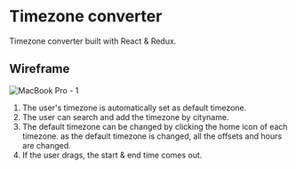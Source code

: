 # Timezone converter

Timezone converter built with React & Redux.

## Wireframe

![MacBook Pro - 1](https://user-images.githubusercontent.com/62843726/103161202-27b9e600-47d6-11eb-8d17-3582d520e88b.jpg)


1. The user's timezone is automatically set as default timezone.
2. The user can search and add the timezone by cityname. 
3. The default timezone can be changed by clicking the home icon of each timezone. 
as the default timezone is changed, all the offsets and hours are changed.
4. If the user drags, the start & end time comes out. 

